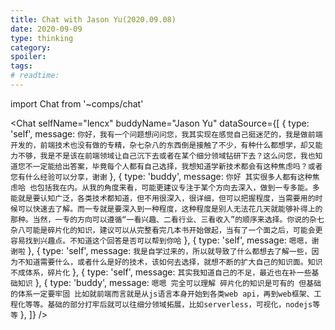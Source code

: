 ```yaml
---
title: Chat with Jason Yu(2020.09.08)
date: 2020-09-09
type: thinking
category:
spoiler:
tags:
# readtime:
---
```


import Chat from '~comps/chat'

<Chat
  selfName="lencx"
  buddyName="Jason Yu"
  dataSource={[
    { type: 'self', message: `你好，我有一个问题想问问您，我其实现在感觉自己挺迷茫的，我是做前端开发的，前端技术也没有做的专精，杂七杂八的东西倒是接触了不少，有种什么都想学，却又能力不够，我是不是该在前端领域让自己沉下去或者在某个细分领域钻研下去？这么问您，我也知道您不一定能给出答案，毕竟每个人都有自己选择，我想知道学新技术都会有这种焦虑吗？或者您有什么经验可以分享，谢谢` },
    { type: 'buddy', message: `你好 其实很多人都有这种焦虑哈 也包括我在内。从我的角度来看，可能更建议专注于某个方向去深入，做到一专多能。多能就是要认知广泛，各类技术都知道，但不用很深入，很详细，但可以把握程度，当需要用的时候可以快速去了解。而一专就是要深入到一种程度，这种程度是别人无法花几天就能够补得上的那种。当然，一专的方向可以遵循“一看兴趣、二看行业、三看收入”的顺序来选择。你说的杂七杂八可能是碎片化的知识，建议可以从完整看完几本书开始做起，当有了一个面之后，可能会更容易找到兴趣点。不知道这个回答是否可以帮到你哈` },
    { type: 'self', message: `嗯嗯，谢谢啦` },
    { type: 'self', message: `我是自学过来的，所以就导致了什么都想去了解一些，因为不知道需要什么，或者什么是好的技术，该如何去选择，就想不断的扩大自己的知识面。知识不成体系，碎片化` },
    { type: 'self', message: `其实我知道自己的不足，最近也在补一些基础知识` },
    { type: 'buddy', message: `嗯嗯 完全可以理解 碎片化的知识是可有的 但基础的体系一定要牢固 比如就前端而言就是从js语言本身开始到各类web api，再到web框架、工程化等等。基础的部分打牢后就可以往细分领域拓展，比如serverless，可视化，nodejs等等` },
  ]}
/>